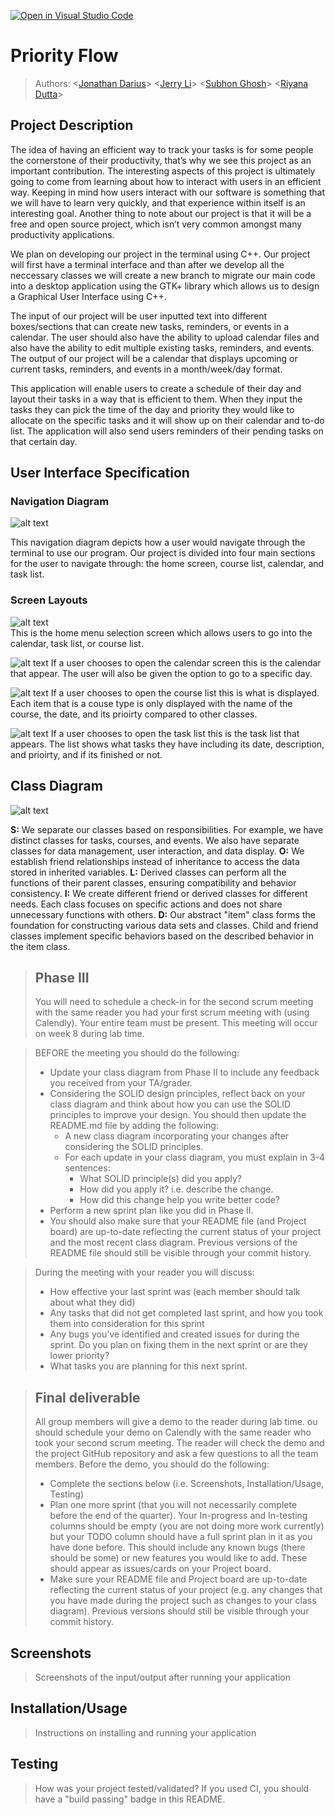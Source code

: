 [![Open in Visual Studio Code](https://classroom.github.com/assets/open-in-vscode-718a45dd9cf7e7f842a935f5ebbe5719a5e09af4491e668f4dbf3b35d5cca122.svg)](https://classroom.github.com/online_ide?assignment_repo_id=10960404&assignment_repo_type=AssignmentRepo)
# Priority Flow
 
 > Authors: \<[Jonathan Darius](https://github.com/Arkes123)\> \<[Jerry Li](https://github.com/Jeli04)\> \<[Subhon Ghosh](https://github.com/subGho)\> \<[Riyana Dutta](https://github.com/RiyanaD)\>

## Project Description

The idea of having an efficient way to track your tasks is for some people the cornerstone of their productivity, that’s why we see this project as an important contribution. The interesting aspects of this project is ultimately going to come from learning about how to interact with users in an efficient way. Keeping in mind how users interact with our software is something that we will have to learn very quickly, and that experience within itself is an interesting goal. Another thing to note about our project is that it will be a free and open source project, which isn’t very common amongst many productivity applications.

We plan on developing our project in the terminal using C++. Our project will first have a terminal interface and than after we develop all the neccessary classes we will create a new branch to migrate our main code into a desktop application using the GTK+ library which allows us to design a Graphical User Interface using C++.

The input of our project will be user inputted text into different boxes/sections that can create new tasks, reminders, or events in a calendar. The user should also have the ability to upload calendar files and also have the ability to edit multiple existing tasks, reminders, and events. 
The output of our project will be a calendar that displays upcoming or current tasks, reminders, and events in a month/week/day format. 

This application will enable users to create a schedule of their day and layout their tasks in a way that is efficient to them. When they input the tasks they can pick the time of the day and priority they would like to allocate on the specific tasks and it will show up on their calendar and to-do list. The application will also send users reminders of their pending tasks on that certain day. 

## User Interface Specification

### Navigation Diagram
![alt text](https://github.com/cs100/final-project-sghos026-jli793-rdutt010-jdari003/blob/master/images/navigation-diagram-project.drawio.png?raw=true)

This navigation diagram depicts how a user would navigate through the terminal to use our program. Our project is divided into four main sections for the user to navigate through: the home screen, course list, calendar, and task list. 

### Screen Layouts
![alt text](https://github.com/cs100/final-project-sghos026-jli793-rdutt010-jdari003/blob/master/images/screen-layout-1.png?raw=true)<br/>
This is the home menu selection screen which allows users to go into the calendar, task list, or course list.




![alt text](https://github.com/cs100/final-project-sghos026-jli793-rdutt010-jdari003/blob/master/images/screen-layout-2.png?raw=true)
If a user chooses to open the calendar screen this is the calendar that appear. The user will also be given the option to go to a specific day.




![alt text](https://github.com/cs100/final-project-sghos026-jli793-rdutt010-jdari003/blob/master/images/screen-layout-3.png?raw=true)
If a user chooses to open the course list this is what is displayed. Each item that is a couse type is only displayed with the name of the course, the date, and its prioirty compared to other classes.




![alt text](https://github.com/cs100/final-project-sghos026-jli793-rdutt010-jdari003/blob/master/images/screen-layout-4.png?raw=true)
If a user chooses to open the task list this is the task list that appears. The list shows what tasks they have including its date, description, and prioirty, and if its finished or not.



## Class Diagram
![alt text](https://github.com/cs100/final-project-sghos026-jli793-rdutt010-jdari003/blob/master/images/class-diagram.drawio.png?raw=true)

**S:** We separate our classes based on responsibilities. For example, we have distinct classes for tasks, courses, and events. We also have separate classes for data management, user interaction, and data display.
**O:** We establish friend relationships instead of inheritance to access the data stored in inherited variables.
**L:** Derived classes can perform all the functions of their parent classes, ensuring compatibility and behavior consistency.
**I:** We create different friend or derived classes for different needs. Each class focuses on specific actions and does not share unnecessary functions with others.
**D:** Our abstract "item" class forms the foundation for constructing various data sets and classes. Child and friend classes implement specific behaviors based on the described behavior in the item class.

 > ## Phase III
 > You will need to schedule a check-in for the second scrum meeting with the same reader you had your first scrum meeting with (using Calendly). Your entire team must be present. This meeting will occur on week 8 during lab time.
 
 > BEFORE the meeting you should do the following:
 > * Update your class diagram from Phase II to include any feedback you received from your TA/grader.
 > * Considering the SOLID design principles, reflect back on your class diagram and think about how you can use the SOLID principles to improve your design. You should then update the README.md file by adding the following:
 >   * A new class diagram incorporating your changes after considering the SOLID principles.
 >   * For each update in your class diagram, you must explain in 3-4 sentences:
 >     * What SOLID principle(s) did you apply?
 >     * How did you apply it? i.e. describe the change.
 >     * How did this change help you write better code?
 > * Perform a new sprint plan like you did in Phase II.
 > * You should also make sure that your README file (and Project board) are up-to-date reflecting the current status of your project and the most recent class diagram. Previous versions of the README file should still be visible through your commit history.
 
> During the meeting with your reader you will discuss: 
 > * How effective your last sprint was (each member should talk about what they did)
 > * Any tasks that did not get completed last sprint, and how you took them into consideration for this sprint
 > * Any bugs you've identified and created issues for during the sprint. Do you plan on fixing them in the next sprint or are they lower priority?
 > * What tasks you are planning for this next sprint.

 
 > ## Final deliverable
 > All group members will give a demo to the reader during lab time. ou should schedule your demo on Calendly with the same reader who took your second scrum meeting. The reader will check the demo and the project GitHub repository and ask a few questions to all the team members. 
 > Before the demo, you should do the following:
 > * Complete the sections below (i.e. Screenshots, Installation/Usage, Testing)
 > * Plan one more sprint (that you will not necessarily complete before the end of the quarter). Your In-progress and In-testing columns should be empty (you are not doing more work currently) but your TODO column should have a full sprint plan in it as you have done before. This should include any known bugs (there should be some) or new features you would like to add. These should appear as issues/cards on your Project board.
 > * Make sure your README file and Project board are up-to-date reflecting the current status of your project (e.g. any changes that you have made during the project such as changes to your class diagram). Previous versions should still be visible through your commit history. 
 
 ## Screenshots
 > Screenshots of the input/output after running your application
 ## Installation/Usage
 > Instructions on installing and running your application
 ## Testing
 > How was your project tested/validated? If you used CI, you should have a "build passing" badge in this README.
 
